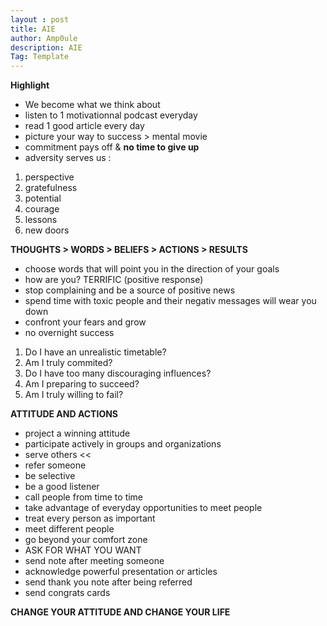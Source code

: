 ```yaml
---
layout : post
title: AIE
author: Amp0ule
description: AIE
Tag: Template
---
```


**Highlight**


- We become what we think about
- listen to 1 motivationnal podcast everyday
- read 1 good article every day
- picture your way to success > mental movie
- commitment pays off & __no time to give up__
- adversity serves us : 

<ol>
	<li>perspective</li>  
	<li>gratefulness</li>
	<li>potential</li>  
	<li>courage</li> 
	<li>lessons</li>  
	<li>new doors</li>
</ol>


**THOUGHTS > WORDS > BELIEFS > ACTIONS > RESULTS**

- choose words that will point you in the direction of your goals
- how are you? TERRIFIC (positive response)
- stop complaining and be a source of positive news
- spend time with toxic people and their negativ messages will wear you down
- confront your fears and grow
- no overnight success


<ol>	
	<li>Do I have an unrealistic timetable?</li>
	<li>Am I truly commited?</li>
	<li> Do I have too many discouraging influences?</li>
	<li>Am I preparing to succeed?</li>
	<li>Am I truly willing to fail?</li>
</ol>

**ATTITUDE AND ACTIONS**

- project a winning attitude
- participate actively in groups and organizations
- serve others <<
- refer someone
- be selective
- be a good listener
- call people from time to time
- take advantage of everyday opportunities to meet people
- treat every person as important
- meet different people
- go beyond your comfort zone
- ASK FOR WHAT YOU WANT
- send note after meeting someone
- acknowledge powerful presentation or articles
- send thank you note after being referred
- send congrats cards


**CHANGE YOUR ATTITUDE AND CHANGE YOUR LIFE**